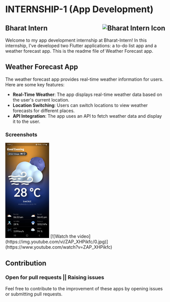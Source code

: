 # INTERNSHIP-1 (App Development)

## Bharat Intern <img src="https://bharatintern.live/static/logo-1825b371a1405102814a940ea9b0c0b8.png" alt="Bharat Intern Icon" style="float:right;height:30px;">

Welcome to my app development internship at Bharat-Intern! In this internship, I've developed two Flutter applications: a to-do list app and a weather forecast app. This is the readme file of Weather Forecast app.

## Weather Forecast App

The weather forecast app provides real-time weather information for users. Here are some key features:

- **Real-Time Weather**: The app displays real-time weather data based on the user's current location.
- **Location Switching**: Users can switch locations to view weather forecasts for different places.
- **API Integration**: The app uses an API to fetch weather data and display it to the user.

### Screenshots

<img src= "images/working_demo/home_page.jpg" alt= "Home Page" height="300"/>
[![Watch the video](https://img.youtube.com/vi/ZAP_XHPikfc/0.jpg)](https://www.youtube.com/watch?v=ZAP_XHPikfc)

## Contribution

### Open for pull requests || Raising issues

Feel free to contribute to the improvement of these apps by opening issues or submitting pull requests.
